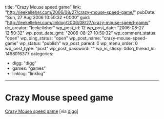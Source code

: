 title: "Crazy Mouse speed game"
link: "http://leekelleher.com/2006/08/27/crazy-mouse-speed-game/"
pubDate: "Sun, 27 Aug 2006 10:50:32 +0000"
guid: "http://leekelleher.com/linklog/2006/08/27/crazy-mouse-speed-game/"
dc_creator: "leekelleher"
wp_post_id: 12
wp_post_date: "2006-08-27 12:50:32"
wp_post_date_gmt: "2006-08-27 10:50:32"
wp_comment_status: "open"
wp_ping_status: "open"
wp_post_name: "crazy-mouse-speed-game"
wp_status: "publish"
wp_post_parent: 0
wp_menu_order: 0
wp_post_type: "post"
wp_post_password: ""
wp_is_sticky: 0dsq_thread_id: 1468016377
categories:
  - digg: "digg"
  - games: "games"
  - linklog: "linklog"

---

# Crazy Mouse speed game

<a href="http://www.gameshot.org/?id=108">Crazy Mouse speed game</a> [via <a href="http://www.digg.com/playable_web_games/Crazy_Mouse_speed_game">digg</a>]